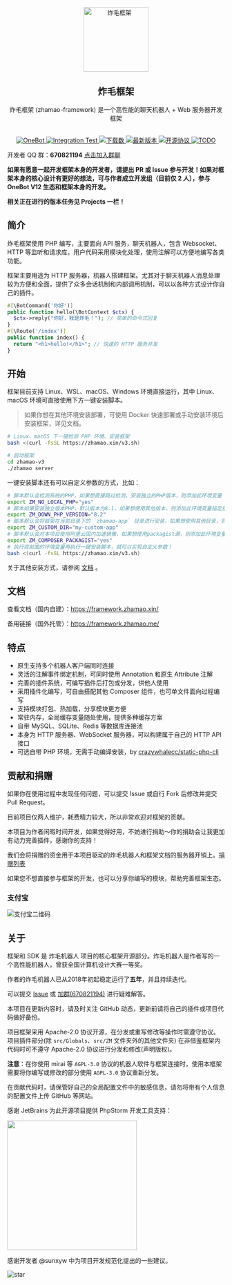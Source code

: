 <div align="center">
  <img src="https://cdn.jsdelivr.net/gh/zhamao-robot/zhamao-framework/resources/images/logo_trans.png" width = "150" height = "150" alt="炸毛框架"><br>
  <h2>炸毛框架</h2>
  炸毛框架 (zhamao-framework) 是一个高性能的聊天机器人 + Web 服务器开发框架<br><br>

<p align="center">
  <a href="https://onebot.dev/">
    <img src="https://img.shields.io/badge/OneBot-12-black?style=flat-square" alt="OneBot">
  </a>

  <a href="https://github.com/zhamao-robot/zhamao-framework/actions">
    <img src="https://img.shields.io/github/actions/workflow/status/zhamao-robot/zhamao-framework/test.yml?branch=v3-develop&label=Test&style=flat-square" alt="Integration Test">
  </a>

  <a href="https://packagist.org/packages/zhamao/framework">
    <img src="https://img.shields.io/packagist/dt/zhamao/framework?label=Downloads&style=flat-square" alt="下载数">
  </a>

  <a href="https://github.com/zhamao-robot/zhamao-framework/releases">
    <img src="https://img.shields.io/packagist/v/zhamao/framework?include_prereleases&label=Release&style=flat-square" alt="最新版本">
  </a>

  <a href="https://github.com/zhamao-robot/zhamao-framework/blob/master/LICENSE">
    <img src="https://img.shields.io/github/license/zhamao-robot/zhamao-framework?label=License&style=flat-square" alt="开源协议">
  </a>

  <a href="https://github.com/zhamao-robot/zhamao-framework/search?q=TODO">
    <img src="https://img.shields.io/github/search/zhamao-robot/zhamao-framework/TODO?label=TODO%20Counter&style=flat-square" alt="TODO">
  </a>
</p>

</div>

开发者 QQ 群：**670821194** [点击加入群聊](https://jq.qq.com/?_wv=1027&k=YkNI3AIr)

**如果有愿意一起开发框架本身的开发者，请提出 PR 或 Issue 参与开发！如果对框架本身的核心设计有更好的想法，可与作者成立开发组（目前仅 2 人），参与 OneBot V12 生态和框架本身的开发。**

**相关正在进行的版本任务见 Projects 一栏！**

## 简介

炸毛框架使用 PHP 编写，主要面向 API 服务，聊天机器人，包含 Websocket、HTTP
等监听和请求库，用户代码采用模块化处理，使用注解可以方便地编写各类功能。

框架主要用途为 HTTP 服务器，机器人搭建框架。尤其对于聊天机器人消息处理较为方便和全面，提供了众多会话机制和内部调用机制，可以以各种方式设计你自己的插件。

```php
#[\BotCommand('你好')]
public function hello(\BotContext $ctx) {
  $ctx->reply("你好，我是炸毛！"); // 简单的命令式回复
}
#[\Route('/index')]
public function index() {
  return "<h1>hello!</h1>"; // 快速的 HTTP 服务开发
}
```

## 开始

框架目前支持 Linux、WSL、macOS、Windows 环境直接运行，其中 Linux、macOS 环境可直接使用下方一键安装脚本。

> 如果你想在其他环境安装部署，可使用 Docker 快速部署或手动安装环境后安装框架，详见文档。

```bash
# Linux、macOS 下一键检测 PHP 环境、安装框架
bash <(curl -fsSL https://zhamao.xin/v3.sh)

# 启动框架
cd zhamao-v3
./zhamao server
```

一键安装脚本还有可以自定义参数的方式，比如：

```bash
# 脚本默认会检测系统的PHP，如果想直接跳过检测，安装独立的PHP版本，则添加此环境变量
export ZM_NO_LOCAL_PHP="yes"
# 脚本如果安装独立版本PHP，默认版本为8.1，如果想使用其他版本，则添加此环境变量指定版本
export ZM_DOWN_PHP_VERSION="8.2"
# 脚本默认会将框架在当前目录下的 `zhamao-app` 目录进行安装，如果想使用其他目录，则添加此环境变量
export ZM_CUSTOM_DIR="my-custom-app"
# 脚本默认会对本项目使用阿里云国内加速镜像，如果想使用packagist源，则添加此环境变量
export ZM_COMPOSER_PACKAGIST="yes"
# 执行完前面的环境变量再执行一键安装脚本，就可以实现自定义参数！
bash <(curl -fsSL https://zhamao.xin/v3.sh)
```

关于其他安装方式，请参阅 [文档](https://framework.zhamao.xin/guide/installation.html) 。

## 文档

查看文档（国内自建）：<https://framework.zhamao.xin/>

备用链接（国外托管）：<https://framework.zhamao.me/>

## 特点

- 原生支持多个机器人客户端同时连接
- 灵活的注解事件绑定机制，可同时使用 Annotation 和原生 Attribute 注解
- 完善的插件系统，可编写插件后打包或分发，供他人使用
- 采用插件化编写，可自由搭配其他 Composer 组件，也可单文件面向过程编写
- 支持模块打包、热加载，分享模块更方便
- 常驻内存，全局缓存变量随处使用，提供多种缓存方案
- 自带 MySQL、SQLite、Redis 等数据库连接池
- 本身为 HTTP 服务器、WebSocket 服务器，可以构建属于自己的 HTTP API 接口
- 可选自带 PHP 环境，无需手动编译安装，by [crazywhalecc/static-php-cli](https://github.com/crazywhalecc/static-php-cli)

## 贡献和捐赠

如果你在使用过程中发现任何问题，可以提交 Issue 或自行 Fork 后修改并提交 Pull Request。

目前项目仅两人维护，耗费精力较大，所以非常欢迎对框架的贡献。

本项目为作者闲暇时间开发，如果觉得好用，不妨进行捐助～你的捐助会让我更加有动力完善插件，感谢你的支持！

我们会将捐赠的资金用于本项目驱动的炸毛机器人和框架文档的服务器开销上。[捐赠列表](https://github.com/zhamao-robot/thanks)

如果您不想直接参与框架的开发，也可以分享你编写的模块，帮助完善框架生态。

### 支付宝

![支付宝二维码](https://cdn.jsdelivr.net/gh/zhamao-robot/zhamao-framework/resources/images/alipay_img.jpg)

## 关于

框架和 SDK 是 炸毛机器人 项目的核心框架开源部分。炸毛机器人是作者写的一个高性能机器人，曾获全国计算机设计大赛一等奖。

作者的炸毛机器人已从2018年初起稳定运行了**五年**，并且持续迭代。

可以提交 [Issue](https://github.com/zhamao-robot/zhamao-framework/issues/new/choose) 或 [加群(670821194)](https://jq.qq.com/?_wv=1027&k=YkNI3AIr) 进行疑难解答。

本项目在更新内容时，请及时关注 GitHub 动态，更新前请将自己的插件或项目代码做好备份。

项目框架采用 Apache-2.0 协议开源，在分发或重写修改等操作时需遵守协议。项目插件部分(除 `src/Globals`、`src/ZM` 文件夹外的其他文件夹) 在非借鉴框架内代码时可不遵守 Apache-2.0 协议进行分发和修改(声明版权)。

**注意**：在你使用 mirai 等 `AGPL-3.0` 协议的机器人软件与框架连接时，使用本框架需要将你编写或修改的部分使用 `AGPL-3.0` 协议重新分发。

在贡献代码时，请保管好自己的全局配置文件中的敏感信息，请勿将带有个人信息的配置文件上传 GitHub 等网站。

感谢 JetBrains 为此开源项目提供 PhpStorm 开发工具支持：

<img src="https://resources.jetbrains.com/storage/products/company/brand/logos/PhpStorm.svg" width="300">

感谢开发者 @sunxyw 中为项目开发规范化提出的一些建议。

![star](https://starchart.cc/zhamao-robot/zhamao-framework.svg)
